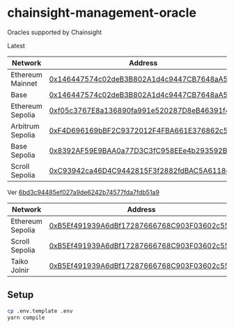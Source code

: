 # chainsight-management-oracle

Oracles supported by Chainsight

Latest

| Network          | Address                                                                                                                         |
| ---------------- | ------------------------------------------------------------------------------------------------------------------------------- |
| Ethereum Mainnet | [0x146447574c02deB3B802A1d4c9447CB7648aA56D](https://etherscan.io/address/0x146447574c02deB3B802A1d4c9447CB7648aA56D)           |
| Base             | [0x146447574c02deB3B802A1d4c9447CB7648aA56D](https://basescan.org/address/0x146447574c02deB3B802A1d4c9447CB7648aA56D)   |
| Ethereum Sepolia | [0xf05c3767E8a136890fa991e520287D8eB46391f4](https://sepolia.etherscan.io/address/0xf05c3767E8a136890fa991e520287D8eB46391f4)   |
| Arbitrum Sepolia | [0xF4D696169bBF2C9372012F4FBA661E376862c581](https://sepolia.arbiscan.io/address/0xF4D696169bBF2C9372012F4FBA661E376862c581)    |
| Base Sepolia     | [0x8392AF59E9BAA0a77D3C3fC958EEe4b293592B92](https://sepolia.basescan.org/address/0x8392AF59E9BAA0a77D3C3fC958EEe4b293592B92)   |
| Scroll Sepolia   | [0xC93942ca46D4C9442815F3f2882fdBAC5A6118c4](https://sepolia.scrollscan.com/address/0xC93942ca46D4C9442815F3f2882fdBAC5A6118c4) |

Ver [6bd3c94485ef027a9de6242b74577fda7fdb51a9](https://github.com/horizonx-tech/chainsight-management-oracle/tree/6bd3c94485ef027a9de6242b74577fda7fdb51a9)

| Network          | Address                                                                                                                            |
| ---------------- | ---------------------------------------------------------------------------------------------------------------------------------- |
| Ethereum Sepolia | [0xB5Ef491939A6dBf17287666768C903F03602c550](https://sepolia.etherscan.io/address/0xB5Ef491939A6dBf17287666768C903F03602c550)      |
| Scroll Sepolia   | [0xB5Ef491939A6dBf17287666768C903F03602c550](https://sepolia.scrollscan.dev/address/0xB5Ef491939A6dBf17287666768C903F03602c550)    |
| Taiko Jolnir     | [0xB5Ef491939A6dBf17287666768C903F03602c550](https://explorer.jolnir.taiko.xyz/address/0xB5Ef491939A6dBf17287666768C903F03602c550) |

## Setup

```bash
cp .env.template .env
yarn compile
```
